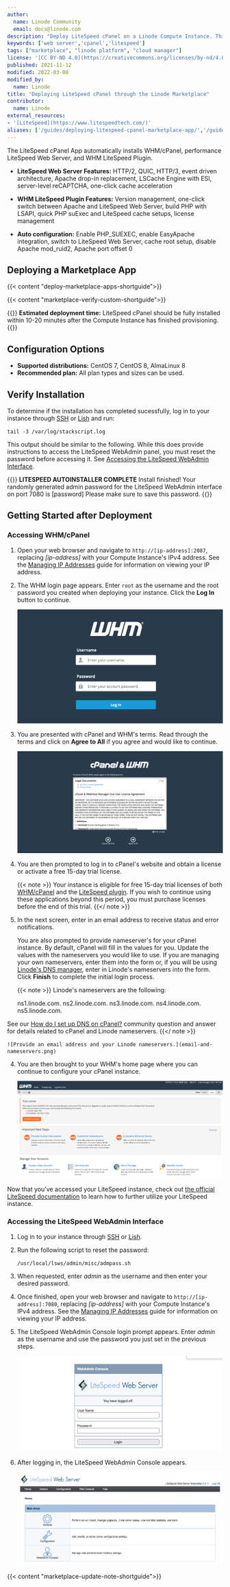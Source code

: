 ```yaml
---
author:
  name: Linode Community
  email: docs@linode.com
description: "Deploy LiteSpeed cPanel on a Linode Compute Instance. This provides you with a lightning fast, performant, and secure web server that conserves resources."
keywords: ['web server','cpanel','litespeed']
tags: ["marketplace", "linode platform", "cloud manager"]
license: '[CC BY-ND 4.0](https://creativecommons.org/licenses/by-nd/4.0)'
published: 2021-11-12
modified: 2022-03-08
modified_by:
  name: Linode
title: "Deploying LiteSpeed cPanel through the Linode Marketplace"
contributor:
  name: Linode
external_resources:
- '[LiteSpeed](https://www.litespeedtech.com/)'
aliases: ['/guides/deploying-litespeed-cpanel-marketplace-app/','/guides/litespeed-cpanel-marketplace-app/']
---
```


The LiteSpeed cPanel App automatically installs WHM/cPanel, performance LiteSpeed Web Server, and WHM LiteSpeed Plugin.

- **LiteSpeed Web Server Features:** HTTP/2, QUIC, HTTP/3, event driven architecture, Apache drop-in replacement, LSCache Engine with ESI, server-level reCAPTCHA, one-click cache acceleration

- **WHM LiteSpeed Plugin Features:** Version management, one-click switch between Apache and LiteSpeed Web Server, build PHP with LSAPI, quick PHP suExec and LiteSpeed cache setups, license management

- **Auto configuration:** Enable PHP_SUEXEC, enable EasyApache integration, switch to LiteSpeed Web Server, cache root setup, disable Apache mod_ruid2, Apache port offset 0

## Deploying a Marketplace App

{{< content "deploy-marketplace-apps-shortguide">}}

{{< content "marketplace-verify-custom-shortguide">}}

{{<note>}}
**Estimated deployment time:** LiteSpeed cPanel should be fully installed within 10-20 minutes after the Compute Instance has finished provisioning.
{{</note>}}

## Configuration Options

- **Supported distributions:** CentOS 7, CentOS 8, AlmaLinux 8
- **Recommended plan:** All plan types and sizes can be used.

## Verify Installation

To determine if the installation has completed sucessfully, log in to your instance through [SSH](/docs/guides/connect-to-server-over-ssh/) or [Lish](/docs/guides/using-the-lish-console/) and run:

    tail -3 /var/log/stackscript.log

This output should be similar to the following. While this does provide instructions to access the LiteSpeed WebAdmin panel, you must reset the password before accessing it. See [Accessing the LiteSpeed WebAdmin Interface](#accessing-the-litespeed-webadmin-interface).

{{<output>}}
**LITESPEED AUTOINSTALLER COMPLETE**
Install finished! Your randomly generated admin password for the LiteSpeed WebAdmin interface on port 7080 is [password]
Please make sure to save this password.
{{</output>}}

## Getting Started after Deployment

### Accessing WHM/cPanel

1.  Open your web browser and navigate to `http://[ip-address]:2087`, replacing *[ip-address]* with your Compute Instance's IPv4 address. See the [Managing IP Addresses](/docs/guides/managing-ip-addresses/) guide for information on viewing your IP address.

1.  The WHM login page appears. Enter `root` as the username and the root password you created when deploying your instance. Click the **Log In** button to continue.

    ![Log into your Web Hosting Manager](whm-login.png)

1.  You are presented with cPanel and WHM's terms. Read through the terms and click on **Agree to All** if you agree and would like to continue.

    ![Agree to cPanel and WHM's terms](agree-to-terms.png)

1.  You are then prompted to log in to cPanel's website and obtain a license or activate a free 15-day trial license.

    {{< note >}}
Your instance is eligible for free 15-day trial licenses of both [WHM/cPanel](https://cpanel.net/products/trial/) and the [LiteSpeed plugin](https://docs.litespeedtech.com/licenses/trial/). If you wish to continue using these applications beyond this period, you must purchase licenses before the end of this trial.
{{</ note >}}

1.  In the next screen, enter in an email address to receive status and error notifications.

    You are also prompted to provide nameserver's for your cPanel instance. By default, cPanel will fill in the values for you. Update the values with the nameservers you would like to use. If you are managing your own nameservers, enter them into the form or, if you will be using [Linode's DNS manager](/docs/guides/dns-manager/), enter in Linode's nameservers into the form. Click **Finish** to complete the initial login process.

    {{< note >}}
Linode's nameservers are the following:

    ns1.linode.com.
    ns2.linode.com.
    ns3.linode.com.
    ns4.linode.com.
    ns5.linode.com.

See our [How do I set up DNS on cPanel?](https://www.linode.com/community/questions/19216/how-do-i-set-up-dns-on-cpanel) community question and answer for details related to cPanel and Linode nameservers.
    {{</ note >}}

    ![Provide an email address and your Linode nameservers.](email-and-nameservers.png)

4. You are then brought to your WHM's home page where you can continue to configure your cPanel instance.

    ![cPanel home page](cpanel-home-page.png)

Now that you’ve accessed your LiteSpeed instance, check out [the official LiteSpeed documentation](https://www.litespeedtech.com/support/wiki/doku.php/litespeed_wiki) to learn how to further utilize your LiteSpeed instance.

### Accessing the LiteSpeed WebAdmin Interface

1.  Log in to your instance through [SSH](/docs/guides/connect-to-server-over-ssh/) or [Lish](/docs/guides/using-the-lish-console/).

1.  Run the following script to reset the password:

        /usr/local/lsws/admin/misc/admpass.sh

1.  When requested, enter *admin* as the username and then enter your desired password.

1.  Once finished, open your web browser and navigate to `http://[ip-address]:7080`, replacing *[ip-address]* with your Compute Instance's IPv4 address. See the [Managing IP Addresses](/docs/guides/managing-ip-addresses/) guide for information on viewing your IP address.

1.  The LiteSpeed WebAdmin Console login prompt appears. Enter *admin* as the username and use the password you just set in the previous steps.

    ![Screenshot of LiteSpeed WebAdmin login prompt](litespeed-webadmin-console.png)

1.  After logging in, the LiteSpeed WebAdmin Console appears.

    ![Screenshot of LiteSpeed WebAdmin Console](litespeed-webadmin-interface.png)

{{< content "marketplace-update-note-shortguide">}}